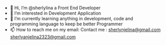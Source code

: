 - 👋 Hi, I’m @sherlylina a Front End Developer
- 👀 I’m interested in Development Application
- 🌱 I’m currently learning anything in development, code and programming language to keep be better Programmer
- 📫 How to reach me on my email:
Contact me : sherlynjelina@gmail.com
             sherlyanjelina2323@gmail.com

<!---
sherlylina/sherlylina is a ✨ special ✨ repository because its `README.md` (this file) appears on your GitHub profile.
You can click the Preview link to take a look at your changes.
--->
